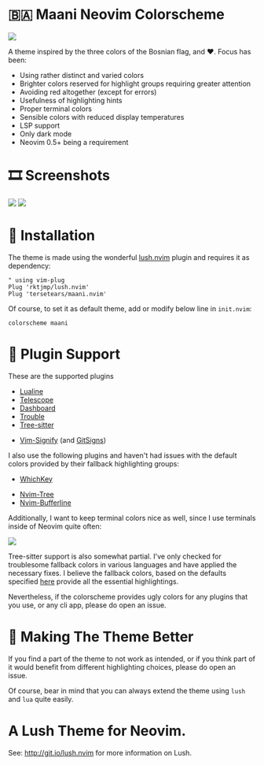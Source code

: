 # :bosnia_herzegovina: Maani Neovim Colorscheme

![](https://user-images.githubusercontent.com/36173945/132120638-adad3a59-54eb-4a24-a6fd-62afbe5aef46.png)

A theme inspired by the three colors of the Bosnian flag, and :heart:. Focus has been:

* Using rather distinct and varied colors
* Brighter colors reserved for highlight groups requiring greater attention
* Avoiding red altogether (except for errors)
* Usefulness of highlighting hints
* Proper terminal colors
* Sensible colors with reduced display temperatures
* LSP support
* Only dark mode
* Neovim 0.5+ being a requirement

# :film_strip: Screenshots

![](https://user-images.githubusercontent.com/36173945/140066044-14de55c5-eab6-4bd9-9d1c-a5268e7bb8da.png)
![](https://user-images.githubusercontent.com/36173945/140066006-6080840a-3114-4f2c-84fd-63aadaa26780.png)

# :vhs: Installation

The theme is made using the wonderful [lush.nvim](https://github.com/rktjmp/lush.nvim) plugin and requires it as dependency:

```vim
" using vim-plug
Plug 'rktjmp/lush.nvim'
Plug 'tersetears/maani.nvim'
```

Of course, to set it as default theme, add or modify below line in `init.nvim`:

```vim
colorscheme maani
```

# :construction: Plugin Support


These are the supported plugins

* [Lualine](https://github.com/hoob3rt/lualine.nvim)
* [Telescope](https://github.com/nvim-telescope/telescope.nvim)
* [Dashboard](https://github.com/glepnir/dashboard-nvim)
* [Trouble](https://github.com/folke/trouble.nvim)
* [Tree-sitter](https://github.com/nvim-treesitter/nvim-treesitter)
- [Vim-Signify](https://github.com/mhinz/vim-signify) (and [GitSigns](https://github.com/lewis6991/gitsigns.nvim))


I also use the following plugins and haven't had issues with the default colors provided by their fallback highlighting groups:

* [WhichKey](https://github.com/folke/which-key.nvim)
- [Nvim-Tree](https://github.com/kyazdani42/nvim-tree.lua)
- [Nvim-Bufferline](https://github.com/akinsho/nvim-bufferline.lua)

Additionally, I want to keep terminal colors nice as well, since I use terminals inside of Neovim quite often:

![](https://user-images.githubusercontent.com/36173945/140066074-20b435f4-a35e-4f89-91d0-0fe6e1117b6d.png)

 Tree-sitter support is also somewhat partial. I've only checked for troublesome fallback colors in various languages and have applied the necessary fixes. I believe the fallback colors, based on the defaults specified [here](https://github.com/nvim-treesitter/nvim-treesitter/blob/master/plugin/nvim-treesitter.vim) provide all the essential highlightings.

Nevertheless, if the colorscheme provides ugly colors for any plugins that you use, or any cli app, please do open an issue.

# :hammer: Making The Theme Better

If you find a part of the theme to not work as intended, or if you think part of it would benefit from different highlighting choices, please do open an issue. 

Of course, bear in mind that you can always extend the theme using `lush` and `lua` quite easily.

# A Lush Theme for Neovim.

See: http://git.io/lush.nvim for more information on Lush.
